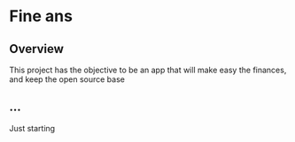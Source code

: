 # Fine ans
## Overview
This project has the objective to be an app that will make easy the finances, and keep the open source base
## ...
Just starting